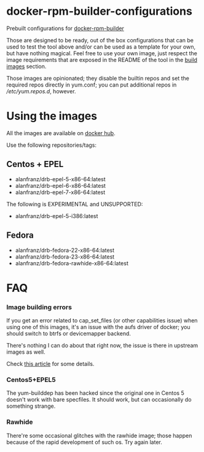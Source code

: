 docker-rpm-builder-configurations
=================================

Prebuilt configurations for [docker-rpm-builder](https://github.com/alanfranz/docker-rpm-builder)

Those are designed to be ready, out of the box configurations that can be used to test the tool
above and/or can be used as a template for your own, but have nothing magical. Feel free
to use your own image, just respect the image requirements that are exposed in the README
of the tool in the [build images](https://github.com/alanfranz/docker-rpm-builder#build-images) section.

Those images are opinionated; they disable the builtin repos and set the required repos directly
in yum.conf; you can put additional repos in */etc/yum.repos.d*, however.


Using the images
================

All the images are available on [docker hub](https://hub.docker.com/u/alanfranz/).

Use the following repositories/tags:

## Centos + EPEL

* alanfranz/drb-epel-5-x86-64:latest
* alanfranz/drb-epel-6-x86-64:latest
* alanfranz/drb-epel-7-x86-64:latest

The following is EXPERIMENTAL and UNSUPPORTED:

* alanfranz/drb-epel-5-i386:latest

## Fedora

* alanfranz/drb-fedora-22-x86-64:latest
* alanfranz/drb-fedora-23-x86-64:latest
* alanfranz/drb-fedora-rawhide-x86-64:latest

FAQ
===

### Image building errors
If you get an error related to cap_set_files (or other capabilities issue) when using one of this
images, it's an issue with the aufs driver of docker; you should switch to btrfs or devicemapper backend.

There's nothing I can do about that right now, the issue is there in upstream images as well.

Check [this article](http://muehe.org/posts/switching-docker-from-aufs-to-devicemapper/) for some details.

### Centos5+EPEL5
The yum-builddep has been hacked since the original one in Centos 5 doesn't work with bare specfiles.
It should work, but can occasionally do something strange.

### Rawhide
There're some occasional glitches with the rawhide image; those happen because of the rapid development
of such os. Try again later. 

